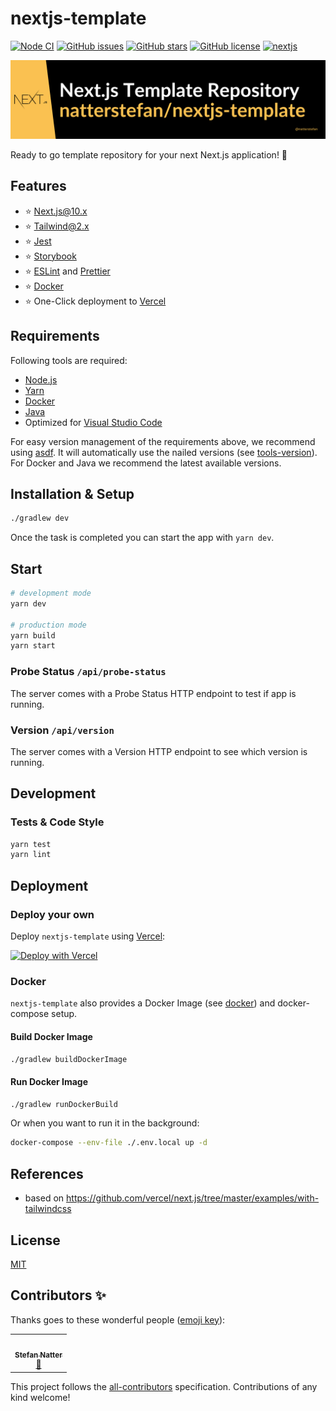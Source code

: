 # nextjs-template

[![Node CI](https://github.com/natterstefan/nextjs-template/actions/workflows/ci.yml/badge.svg)](https://github.com/natterstefan/nextjs-template/actions/workflows/ci.yml)
[![GitHub issues](https://img.shields.io/github/issues/natterstefan/nextjs-template)](https://github.com/natterstefan/nextjs-template/issues)
[![GitHub stars](https://img.shields.io/github/stars/natterstefan/nextjs-template)](https://github.com/natterstefan/nextjs-template/stargazers)
[![GitHub license](https://img.shields.io/github/license/natterstefan/nextjs-template)](https://github.com/natterstefan/nextjs-template/blob/main/LICENSE)
[![nextjs](https://img.shields.io/badge/nextjs-built%20with%20typescript-informational.svg?logo=typescript&logoWidth=20)](https://github.com/natterstefan/nextjs-template)

![natterstefan/nextjs-template](./assets/github.png)

Ready to go template repository for your next Next.js application! 🚀

## Features

- ⭐️ [Next.js@10.x](https://nextjs.org/)
- ⭐️ [Tailwind@2.x](https://tailwindcss.com)
- ⭐️ [Jest](https://jestjs.io/)
- ⭐️ [Storybook](https://storybook.js.org/)
- ⭐️ [ESLint](https://eslint.org/) and [Prettier](https://prettier.io/)
- ⭐️ [Docker](https://www.docker.com/)
- ⭐️ One-Click deployment to [Vercel](https://vercel.co/)

## Requirements

Following tools are required:

- [Node.js](https://nodejs.org/)
- [Yarn](https://yarnpkg.com/)
- [Docker](https://docker.com)
- [Java](https://openjdk.java.net/)
- Optimized for [Visual Studio Code](https://code.visualstudio.com/)

For easy version management of the requirements above, we recommend using
[asdf](https://asdf-vm.com/). It will automatically use the nailed versions (see
[tools-version](.tool-versions)). For Docker and Java we recommend the latest
available versions.

## Installation & Setup

```bash
./gradlew dev
```

Once the task is completed you can start the app with `yarn dev`.

## Start

```bash
# development mode
yarn dev

# production mode
yarn build
yarn start
```

### Probe Status `/api/probe-status`

The server comes with a Probe Status HTTP endpoint to test if app is running.

### Version `/api/version`

The server comes with a Version HTTP endpoint to see which version is running.

## Development

### Tests & Code Style

```bash
yarn test
yarn lint
```

## Deployment

### Deploy your own

Deploy `nextjs-template` using [Vercel](https://vercel.com):

[![Deploy with Vercel](https://vercel.com/button)](https://vercel.com/import/project?template=https://github.com/natterstefan/nextjs-template)

### Docker

`nextjs-template` also provides a Docker Image (see [docker](./docker)) and
docker-compose setup.

#### Build Docker Image

```bash
./gradlew buildDockerImage
```

#### Run Docker Image

```bash
./gradlew runDockerBuild
```

Or when you want to run it in the background:

```bash
docker-compose --env-file ./.env.local up -d
```

## References

- based on <https://github.com/vercel/next.js/tree/master/examples/with-tailwindcss>

## License

[MIT](./LICENSE)

## Contributors ✨

Thanks goes to these wonderful people ([emoji key](https://allcontributors.org/docs/en/emoji-key)):

<!-- ALL-CONTRIBUTORS-LIST:START - Do not remove or modify this section -->
<!-- prettier-ignore-start -->
<!-- markdownlint-disable -->
<table>
  <tr>
    <td align="center"><a href="https://natterstefan.me/"><img src="https://avatars.githubusercontent.com/u/1043668?v=4?s=100" width="100px;" alt=""/><br /><sub><b>Stefan Natter</b></sub></a><br /><a href="#ideas-natterstefan" title="Ideas, Planning, & Feedback">🤔</a></td>
  </tr>
</table>

<!-- markdownlint-restore -->
<!-- prettier-ignore-end -->

<!-- ALL-CONTRIBUTORS-LIST:END -->

This project follows the [all-contributors](https://github.com/all-contributors/all-contributors) specification. Contributions of any kind welcome!